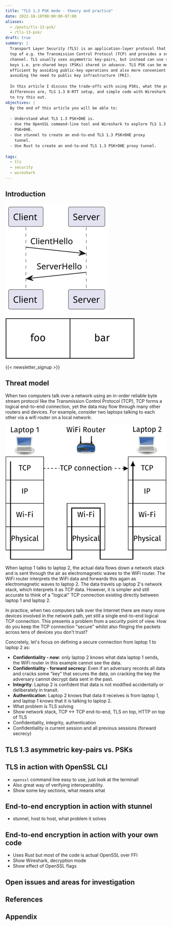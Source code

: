 ```yaml
---
title: "TLS 1.3 PSK mode - theory and practice"
date: 2022-10-18T00:00:00-07:00
aliases:
  - /posts/tls-13-psk/
  - /tls-13-psk/
draft: true
summary: |
  Transport Layer Security (TLS) is an application-layer protocol that sits on
  top of e.g. the Transmission Control Protocol (TCP) and provides a secure
  channel. TLS usually uses asymmetric key-pairs, but instead can use symmetric
  keys i.e. pre-shared keys (PSKs) shared in advance. TLS PSK can be more
  efficient by avoiding public-key operations and also more convenient by
  avoiding the need to public key infrastructure (PKI).

  In this article I discuss the trade-offs with using PSKs, what the protocol
  differences are, TLS 1.3 0-RTT setup, and simple code with Wireshark debugging
  to try this out.
objectives: |
  By the end of this article you will be able to:

  - Understand what TLS 1.3 PSK+DHE is.
  - Use the OpenSSL command-line tool and Wireshark to explore TLS 1.3
    PSK+DHE.
  - Use stunnel to create an end-to-end TLS 1.3 PSK+DHE proxy
    tunnel.
  - Use Rust to create an end-to-end TLS 1.3 PSK+DHE proxy tunnel.

tags:
  - tls
  - security
  - wireshark
---
```


## Introduction

![](tls-sequence.svg)

![](system-design.svg)

{{< newsletter_signup >}}

## Threat model

When two computers talk over a network using an in-order reliable byte stream
protocol like the Transmission Control Protocol (TCP), TCP forms a logical
end-to-end connection, yet the data may flow through many other routers and
devices. For example, consider two laptops talking to each other via a wifi
router on a local network:

![TCP packets flowing end-to-end](01-tcp-packets-flowing.svg)

When laptop 1 talks to laptop 2, the actual data flows down a network stack and
is sent through the air as electromagnetic waves to the WiFi router. The WiFi
router interprets the WiFi data and forwards this again as electromagnetic waves
to laptop 2. The data travels up laptop 2's network stack, which interprets it
as TCP data. However, it is simpler and still accurate to think of a "logical"
TCP connection existing directly between laptop 1 and laptop 2.

In practice, when two computers talk over the Internet there are many more
devices involved in the network path, yet still a single end-to-end logical TCP
connection. This presents a problem from a security point of view. How do you
keep the TCP connection "secure" whilst also flinging the packets across tens of
devices you don't trust?

Concretely, let's focus on defining a secure connection from laptop 1 to
laptop 2 as:

- **Confidentiality - now**: only laptop 2 knows what data laptop 1 sends, the WiFi
  router in this example cannot see the data.
- **Confidentiality - forward secrecy**: Even if an adversary records all data
  and cracks some "key" that secures the data, on cracking the key the adversary
  cannot decrypt data sent in the past.
- **Integrity**: Laptop 2 is confident that data is not modified accidentally or
  deliberately in transit.
- **Authentication**: Laptop 2 knows that data it receives is from laptop 1, and
  laptop 1 knows that it is talking to laptop 2.
- What problem is TLS solving
- Show network stack, TCP <-> TCP end-to-end, TLS on top, HTTP on top of TLS
- Confidentiality, integrity, authentication
- Confidentiality is current session and all previous sessions (forward secrecy)

## TLS 1.3 asymmetric key-pairs vs. PSKs

## TLS in action with OpenSSL CLI

- `openssl` command line easy to use, just look at the terminal!
- Also great way of verifying interoperability.
- Show some key sections, what means what

## End-to-end encryption in action with stunnel

- stunnel, host to host, what problem it solves

## End-to-end encryption in action with your own code

- Uses Rust but most of the code is actual OpenSSL over FFI
- Show Wireshark, decryption mode
- Show effect of OpenSSL flags

## Open issues and areas for investigation

## References

## Appendix
